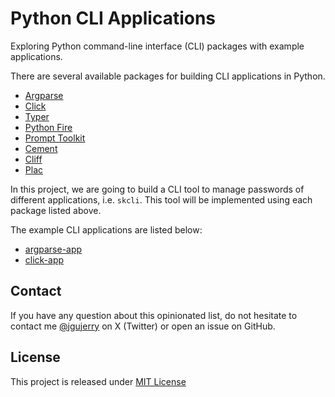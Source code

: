 # Python CLI Applications

Exploring Python command-line interface (CLI) packages with example applications.


There are several available packages for building CLI applications in Python.

* [Argparse](https://docs.python.org/3/library/argparse.html)
* [Click](https://click.palletsprojects.com/)
* [Typer](https://github.com/tiangolo/typer)
* [Python Fire](https://github.com/google/python-fire)
* [Prompt Toolkit](https://github.com/prompt-toolkit/python-prompt-toolkit)
* [Cement](https://github.com/datafolklabs/cement)
* [Cliff](https://github.com/openstack/cliff)
* [Plac](https://github.com/ialbert/plac)

In this project, we are going to build a CLI tool to manage passwords of different applications, i.e. `skcli`. This tool will be implemented using each package listed above.

The example CLI applications are listed below:

* [argparse-app](./argparse-app/README.md)
* [click-app](./click-app/README.md)
  

## Contact

If you have any question about this opinionated list, do not hesitate to contact me [@jgujerry](https://twitter.com/jgujerry) on X (Twitter) or open an issue on GitHub.


## License

This project is released under [MIT License](LICENSE)
